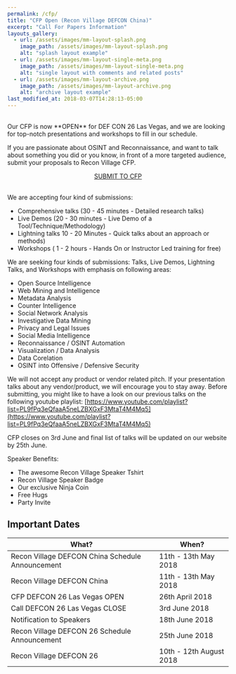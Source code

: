 ```yaml
---
permalink: /cfp/
title: "CFP Open (Recon Village DEFCON China)"
excerpt: "Call For Papers Information"
layouts_gallery:
  - url: /assets/images/mm-layout-splash.png
    image_path: /assets/images/mm-layout-splash.png
    alt: "splash layout example"
  - url: /assets/images/mm-layout-single-meta.png
    image_path: /assets/images/mm-layout-single-meta.png
    alt: "single layout with comments and related posts"
  - url: /assets/images/mm-layout-archive.png
    image_path: /assets/images/mm-layout-archive.png
    alt: "archive layout example"
last_modified_at: 2018-03-07T14:28:13-05:00
---
```

<br>
Our CFP is now **OPEN** for DEF CON 26 Las Vegas, and we are looking for top-notch presentations and workshops to fill in our schedule.

If you are passionate about OSINT and Reconnaissance, and want to talk about something you did or you know, in front of a more targeted audience, submit your proposals to Recon Village CFP. 

<center><div markdown="0"><a href="https://docs.google.com/forms/d/e/1FAIpQLSeSwGh2fs-53nlHE7A6Sv1eeYRLXyFd7vW4ZS6LIiOj5t4-OA/viewform?usp=sf_link" class="btn btn--success" size="10 ">SUBMIT TO CFP</a></div></center>
<br>

We are accepting four kind of submissions:

- Comprehensive talks (30 - 45 minutes - Detailed research talks)
- Live Demos (20 - 30 minutes - Live Demo of a Tool/Technique/Methodology)
- Lightning talks 10 - 20 Minutes - Quick talks about an approach or methods)
- Workshops ( 1 - 2 hours - Hands On or Instructor Led training for free)

We are seeking four kinds of submissions: Talks, Live Demos, Lightning Talks, and Workshops with emphasis on following areas:

- Open Source Intelligence
- Web Mining and Intelligence
- Metadata Analysis
- Counter Intelligence
- Social Network Analysis
- Investigative Data Mining
- Privacy and Legal Issues
- Social Media Intelligence
- Reconnaissance / OSINT Automation
- Visualization / Data Analysis
- Data Corelation
- OSINT into Offensive / Defensive Security

We will not accept any product or vendor related pitch. If your presentation talks about any vendor/product, we will encourage you to stay away. Before submitting, you might like to have a look on our previous talks on the following youtube playlist: [https://www.youtube.com/playlist?list=PL9fPq3eQfaaA5neLZBXGxF3MtaT4M4Mq5](https://www.youtube.com/playlist?list=PL9fPq3eQfaaA5neLZBXGxF3MtaT4M4Mq5)

CFP closes on 3rd June and final list of talks will be updated on our website by 25th June.

Speaker Benefits:
* The awesome Recon Village Speaker Tshirt
* Recon Village Speaker Badge
* Our exclusive Ninja Coin
* Free Hugs
* Party Invite

## Important Dates

| What?                                        | When?	                                           |
| ------------------------------------------- | ----------------------------------------------------- |
| Recon Village DEFCON China Schedule Announcement | 11th - 13th May 2018 |
| Recon Village DEFCON China | 11th - 13th May 2018 |
| CFP DEFCON 26 Las Vegas OPEN | 26th April 2018 |
| Call DEFCON 26 Las Vegas CLOSE| 3rd June 2018 |
| Notification to Speakers | 18th June 2018|
| Recon Village DEFCON 26 Schedule Announcement | 25th June 2018|
| Recon Village DEFCON 26 | 10th - 12th August 2018 |


<!---
<center><a href="https://docs.google.com/forms/d/e/1FAIpQLSfTLhkfmJ2yaRucR4iXoYTenBLtCIElg9V9nRPbqcaiLTdkzA/viewform?usp=sf_link" class="btn btn--success">SUBMIT TO CFP</a></center><br>
***Note:***
*Please do not submit to Recon Village CFP if you are not already planning to attend DEF CON China 2018 as **we are unable to provide any speaker assistance in terms of DEFCON Badges / travel / accommodation expenses**. Hoteliers do not love us and we cannot help you in sorting out your VISA queries either. If you are already attending DEFCON and would like to speak, please send in your proposal through the CFP form.*
-->


